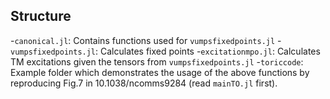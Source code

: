## Structure
-`canonical.jl`: Contains functions used for `vumpsfixedpoints.jl`
-`vumpsfixedpoints.jl`: Calculates fixed points
-`excitationmpo.jl`: Calculates TM excitations given the tensors from `vumpsfixedpoints.jl`
-`toriccode`: Example folder which demonstrates the usage of the above functions by reproducing Fig.7 in 10.1038/ncomms9284 (read `mainTO.jl` first).
